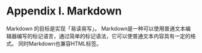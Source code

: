# Appendix I. Markdown
Markdown 的目标是实现「易读易写」。
Markdown是一种可以使用普通文本编辑器编写的标记语言，通过简单的标记语法，它可以使普通文本内容具有一定的格式。
同时Markdown也兼容HTML标签。


